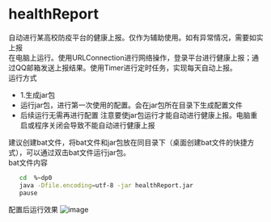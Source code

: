 # healthReport
自动进行某高校防疫平台的健康上报。仅作为辅助使用。如有异常情况，需要如实上报<br/>
在电脑上运行。使用URLConnection进行网络操作，登录平台进行健康上报；通过QQ邮箱发送上报结果。使用Timer进行定时任务，实现每天自动上报。<br/>
运行方式
 - 1.生成jar包
 - 运行jar包，进行第一次使用的配置。会在jar包所在目录下生成配置文件
 - 后续运行无需再进行配置 
 注意要使jar包运行才能自动进行健康上报。电脑重启或程序关闭会导致不能自动进行健康上报
 
 建议创建bat文件，将bat文件和jar包放在同目录下（桌面创建bat文件的快捷方式），可以通过双击bat文件运行jar包。<br/>
 bat文件内容
 ```bash
    cd  %~dp0
    java -Dfile.encoding=utf-8 -jar healthReport.jar
    pause
 ```
 配置后运行效果
 ![image](https://user-images.githubusercontent.com/74187392/161384915-734dfb34-4320-49cd-8a65-8b83feb296d2.png)
